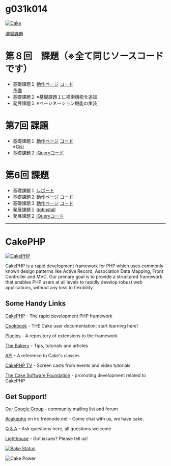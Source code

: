 
g031k014
=======

<!-- [![Cake](http://pic.prepics-cdn.com/airin167/26526357.jpeg)](http://www.nicovideo.jp/) -->

[![Cake](https://fbcdn-profile-a.akamaihd.net/hprofile-ak-ash2/c3.0.174.174/s160x160/1374850_1406804032886084_522700830_a.jpg)](http://www.nicovideo.jp/)


<a href="http://offsidenow.phpapps.jp/">演習課題</a>


第８回　課題（※全て同じソースコードです）
======
<ul>
	<li>
		基礎課題１
		<a href="http://49.212.46.130/~g031k014/cake/boards">動作ページ</a>
		<a href="https://github.com/g031k014/g031k014/blob/master/cake/app/Controller/BoardsController.php">コード</a>
		<br>
		<a href="http://49.212.46.130/~g031k014/Github/g031k014/cake/Boards/login">予備</a>
	</li>
	<li>
		基礎課題２
		※基礎課題１に検索機能を追加
	</li>
	<li>
		発展課題１
		※ページネーション機能の実装
	</li>
</ul>

第7回 課題
=======
<ul>
	<li>
		基礎課題１
		<a href="http://49.212.46.130/~g031k014/cake/boards">動作ページ</a>
		<a href="https://github.com/g031k014/g031k014/blob/master/cake/app/Controller/BoardsController.php">コード</a>
		<br>
		※<a href="https://gist.github.com/g031k014/7653120">Gist</a>
	</li>
	<li>
		基礎課題２
		<a href="http://49.212.46.130/~g031k014/jquery7.html">jQueryコード</a>
	</li>
	
</ul>

第6回 課題
=======
<ul>
	<li>
		基礎課題１
		<a href="http://49.212.46.130/~g031k014/IS6-1.pdf">レポート</a>
	</li>
	<li>
		基礎課題２
		<a href="http://49.212.46.130/~g031k014/cake/Mashups">動作ページ</a>
		<a href="https://github.com/g031k014/g031k014/blob/master/cake/app/Controller/MashupsController.php">コード</a>
	</li>
	<li>
		基礎課題３
		<a href="http://49.212.46.130/~g031k014/cake/SignUps/input">動作ページ</a>
		<a href="https://github.com/g031k014/g031k014/blob/master/cake/app/Controller/SignUpsController.php">コード</a>
	</li>
	<li>
		発展課題１
		<a href="http://dotinstall.com/users/g031k014">dotinstall</a>
	</li>
	<li>
		発展課題２
		<a href="http://49.212.46.130/~g031k014/jquery6.html">jQueryコード</a>
	</li>
</ul>




---



CakePHP
=======

[![CakePHP](http://cakephp.org/img/cake-logo.png)](http://www.cakephp.org)

CakePHP is a rapid development framework for PHP which uses commonly known design patterns like Active Record, Association Data Mapping, Front Controller and MVC.
Our primary goal is to provide a structured framework that enables PHP users at all levels to rapidly develop robust web applications, without any loss to flexibility.

Some Handy Links
----------------

[CakePHP](http://www.cakephp.org) - The rapid development PHP framework

[Cookbook](http://book.cakephp.org) - THE Cake user documentation; start learning here!

[Plugins](http://plugins.cakephp.org/) - A repository of extensions to the framework

[The Bakery](http://bakery.cakephp.org) - Tips, tutorials and articles

[API](http://api.cakephp.org) - A reference to Cake's classes

[CakePHP TV](http://tv.cakephp.org) - Screen casts from events and video tutorials

[The Cake Software Foundation](http://cakefoundation.org/) - promoting development related to CakePHP

Get Support!
------------

[Our Google Group](https://groups.google.com/group/cake-php) - community mailing list and forum

[#cakephp](http://webchat.freenode.net/?channels=#cakephp) on irc.freenode.net - Come chat with us, we have cake.

[Q & A](http://ask.cakephp.org/) - Ask questions here, all questions welcome

[Lighthouse](https://cakephp.lighthouseapp.com/) - Got issues? Please tell us!

[![Bake Status](https://secure.travis-ci.org/cakephp/cakephp.png?branch=master)](http://travis-ci.org/cakephp/cakephp)

![Cake Power](https://raw.github.com/cakephp/cakephp/master/lib/Cake/Console/Templates/skel/webroot/img/cake.power.gif)
